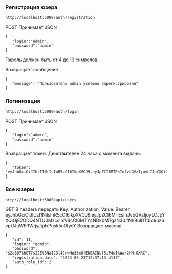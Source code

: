 ### Регистрация юзера
```http://localhost:5000/auth/registration```

POST
Принимает JSON 
```
{
   "login":"admin",
   "password":"admin"
}
```

Пароль должен быть от 4 до 10 символов. <br>

Возвращает сообщение
```
{
   "message": "Пользователь admin успешно зарегистрирован"
}
```

### Логинизация
```http://localhost:5000/auth/login```

POST
Принимает JSON 
```
{
   "login":"admin",
   "password":"admin"
}
```

Возвращает токен. Действителен 24 часа с момента выдачи.
```
{
   "token": "eyJhbGciOiJIUzI1NiIsInR5cCI6IkpXVCJ9.eyJpZCI6MTEsInJvbGVzIjoyLCJpYXQiOjE2ODQ4NTU0MzcsImV4cCI6MTY4NDk0MTgzN30.fNhBuIDTtbd6uz6vpUJuWFRWtjyJjplxPusk5n0fyeY"
}
```

### Все юзеры
```http://localhost:5000/api/users```

GET
В headers передать Key: Authorization, Value: Bearer eyJhbGciOiJIUzI1NiIsInR5cCI6IkpXVCJ9.eyJpZCI6MTEsInJvbGVzIjoyLCJpYXQiOjE2ODQ4NTU0MzcsImV4cCI6MTY4NDk0MTgzN30.fNhBuIDTtbd6uz6vpUJuWFRWtjyJjplxPusk5n0fyeY
Возвращает массив
```
{
   "id": 11,
   "login": "admin",
   "password": "$2a$07$hET7sI2ElSNaIC3l4JnwHu35mUfENBAINbf5iP4wIkWa/2HN.GXRC",
   "registration_date": "2023-05-23T12:37:13.411Z",
   "auth_role_id": 2
}
```